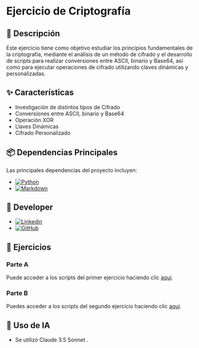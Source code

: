 # Ejercicio de Criptografía

## 📜 Descripción
Este ejercicio tiene como objetivo estudiar los principios fundamentales de la criptografía, mediante el análisis de un método de cifrado y el desarrollo de scripts para realizar conversiones entre ASCII, binario y Base64, así como para ejecutar operaciones de cifrado utilizando claves dinámicas y personalizadas.

## ✨ Características
- Investigación de distintos tipos de Cifrado
- Conversiones entre ASCII, binario y Base64
- Operación XOR
- Llaves Dinámicas
- Cifrado Personalizado

## 📦 Dependencias Principales
Las principales dependencias del proyecto incluyen:
* [![Python][Python]][Python-url]
* [![Markdown][Markdown]][Markdown-url]

## 👥 Developer

* [![Linkedin][Linkedin]][Linkedin-fabian]
* [![GitHub][GitHub]][GitHub-fabian]

## 📖 Ejercicios
### Parte A
Puede acceder a los scripts del primer ejercicio haciendo clic [aquí](https://github.com/FabianJuarez182/Data_Encryption/tree/main/Laboratorios/Lab1-%20Encriptado%20y%20Decriptado%20de%20texto/ParteA/Parte%20A).

### Parte B
Puedes acceder a los scripts del segundo ejercicio haciendo clic [aquí]().

## 🤖 Uso de IA
* Se utilizó Claude 3.5 Sonnet .


<!-- MARKDOWN LINKS & IMAGES -->
[Python]: https://img.shields.io/badge/Python-4B8BBE?style=for-the-badge&logo=python&logoColor=white
[Python-url]: https://www.python.org
[Markdown]: https://img.shields.io/badge/Markdown-000000?style=for-the-badge&logo=markdown&logoColor=white
[Markdown-url]: https://www.markdownguide.org
[Linkedin-fabian]: https://www.linkedin.com/in/fabianjua/
[Linkedin]: https://img.shields.io/badge/LinkedIn-0077B5?style=for-the-badge&logo=linkedin&logoColor=white
[Github-fabian]: https://github.com/FabianJuarez182/
[GitHub]: https://img.shields.io/badge/github-%23121011.svg?style=for-the-badge&logo=github&logoColor=white